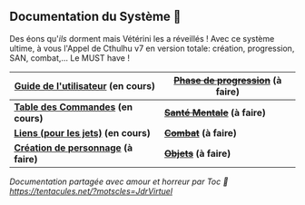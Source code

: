 ## Documentation du Système :squid:

Des éons qu'_ils_ dorment mais Vétérini les a réveillés ! Avec ce système ultime, à vous l'Appel de Cthulhu v7 en version totale: création, progression, SAN, combat,... 
Le MUST have !

[Guide de l'utilisateur](./pages/users-guide.md) (en cours) | ~~[Phase de progression](./pages/chardev.md)~~ (à faire)
-|-
**[Table des Commandes](./pages/commands_cheat_sheet.md) (en cours)** | **~~[Santé Mentale](./pages/sanity.md)~~ (à faire)**
**[Liens (pour les jets)](./pages/links.md) (en cours)** | **~~[Combat](./pages/combat.md)~~ (à faire)**
**[Création de personnage](./pages/character_creation.md) (à faire)** | **~~[Objets](./pages/items.md)~~ (à faire)**

_Documentation partagée avec amour et horreur par Toc :squid: https://tentacules.net/?motscles=JdrVirtuel_
